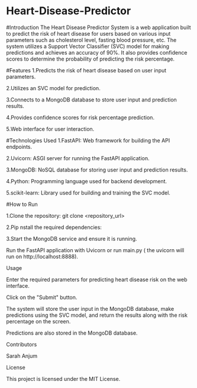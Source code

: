 # Heart-Disease-Predictor
#Introduction
The Heart Disease Predictor System is a web application built to predict the risk of heart disease for users based on various input parameters such as cholesterol level, fasting blood pressure, etc. The system utilizes a Support Vector Classifier (SVC) model for making predictions and achieves an accuracy of 90%. It also provides confidence scores to determine the probability of predicting the risk percentage.

#Features
1.Predicts the risk of heart disease based on user input parameters.

2.Utilizes an SVC model for prediction.

3.Connects to a MongoDB database to store user input and prediction results.

4.Provides confidence scores for risk percentage prediction.

5.Web interface for user interaction.

#Technologies Used
1.FastAPI: Web framework for building the API endpoints.

2.Uvicorn: ASGI server for running the FastAPI application.

3.MongoDB: NoSQL database for storing user input and prediction results.

4.Python: Programming language used for backend development.

5.scikit-learn: Library used for building and training the SVC model.

#How to Run

1.Clone the repository:
git clone <repository_url>

2.Pip nstall the required dependencies:

3.Start the MongoDB service and ensure it is running.

Run the FastAPI application with Uvicorn or run main.py ( the uvicorn will run on http://localhost:8888).

Usage

Enter the required parameters for predicting heart disease risk on the web interface.

Click on the "Submit" button.

The system will store the user input in the MongoDB database, make predictions using the SVC model, and return the results along with the risk percentage on the screen.

Predictions are also stored in the MongoDB database.

Contributors

Sarah Anjum

License

This project is licensed under the MIT License.
